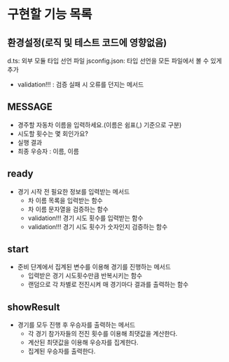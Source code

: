 # 구현할 기능 목록

## 환경설정(로직 및 테스트 코드에 영향없음)

d.ts: 외부 모듈 타입 선언 파일
jsconfig.json: 타입 선언을 모든 파일에서 볼 수 있게 추가

- validation!!! : 검증 실패 시 오류를 던지는 메서드

## MESSAGE

- 경주할 자동차 이름을 입력하세요.(이름은 쉼표(,) 기준으로 구분)
- 시도할 횟수는 몇 회인가요?
- 실행 결과
- 최종 우승자 : 이름, 이름

## ready

- 경기 시작 전 필요한 정보를 입력받는 메서드
  - 차 이름 목록을 입력받는 함수
  - 차 이름 문자열을 검증하는 함수
  - validation!!! 경기 시도 횟수를 입력받는 함수
  - validation!!! 경기 시도 횟수가 숫자인지 검증하는 함수

## start

- 준비 단계에서 집계된 변수를 이용해 경기를 진행하는 메서드
  - 입력받은 경기 시도횟수만큼 반복시키는 함수
  - 랜덤으로 각 차별로 전진시켜 매 경기마다 결과를 출력하는 함수

## showResult

- 경기를 모두 진행 후 우승자를 출력하는 메서드
  - 각 경기 참가자들의 전진 횟수를 이용해 최댓값을 계산한다.
  - 계산된 최댓값을 이용해 우승자를 집계한다.
  - 집계된 우승자를 출력한다.
